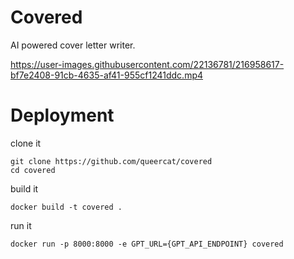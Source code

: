 # Covered
AI powered cover letter writer.

https://user-images.githubusercontent.com/22136781/216958617-bf7e2408-91cb-4635-af41-955cf1241ddc.mp4

# Deployment

clone it

    git clone https://github.com/queercat/covered
    cd covered
    
build it

    docker build -t covered .
    
run it

    docker run -p 8000:8000 -e GPT_URL={GPT_API_ENDPOINT} covered
